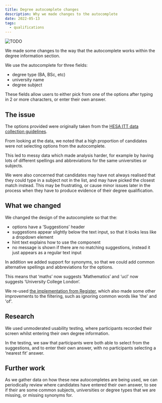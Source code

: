 ```yaml
---
title: Degree autocomplete changes
description: Why we made changes to the autocomplete
date: 2022-05-13
tags:
  - qualifications
---
```


![TODO](degree-autocomplete-changes.png "Old and new autocompletes")

We made some changes to the way that the autocomplete works within the degree information section.

We use the autocomplete for three fields:

- degree type (BA, BSc, etc)
- university name
- degree subject

These fields allow users to either pick from one of the options after typing in 2 or more characters, or enter their own answer.

## The issue

The options provided were originally taken from the [HESA ITT data collection guidelines](https://www.hesa.ac.uk/collection/c21053/index).

From looking at the data, we noted that a high proportion of candidates were not selecting options from the autocomplete.

This led to messy data which made analysis harder, for example by having lots of different spellings and abbreviations for the same universities or subjects.

We were also concerned that candidates may have not always realised that they could type in a subject not in the list, and may have picked the closest match instead. This may be frustrating, or cause minor issues later in the process when they have to produce evidence of their degree qualification.

## What we changed

We changed the design of the autocomplete so that the:

- options have a ’Suggestions’ header
- suggestions appear slightly below the text input, so that it looks less like a dropdown element
- hint text explains how to use the component
- no message is shown if there are no matching suggestions, instead it just appears as a regular text input

In addition we added support for synonyms, so that we could add common alternative spellings and abbreviations for the options.

This means that ‘maths’ now suggests ’Mathematics’ and ‘ucl’ now suggests ‘University College London’.

We re-used [the implementation from Register](/register-trainee-teachers/autocomplete-improvements/), which also made some other improvements to the filtering, such as ignoring common words like 'the' and 'of'.

## Research

We used unmoderated usability testing, where participants recorded their screen whilst entering their own degree information.

In the testing, we saw that participants were both able to select from the suggestions, and to enter their own answer, with no participants selecting a ‘nearest fit’ answer.

## Further work

As we gather data on how these new autocompletes are being used, we can periodically review where candidates have entered their own answer, to see if their are some common subjects, universities or degree types that we are missing, or missing synonyms for.
